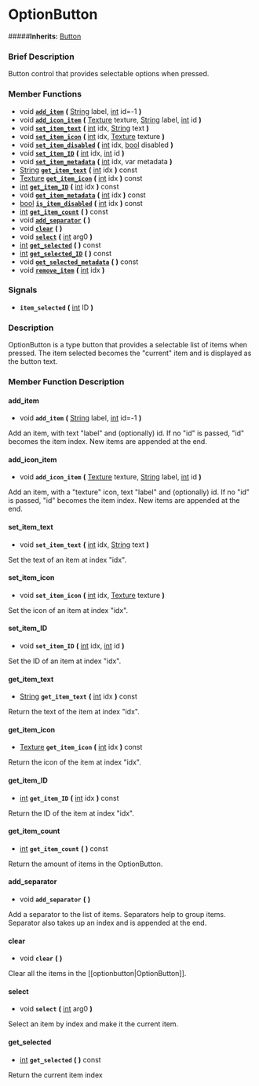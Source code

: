 #  OptionButton  
#####**Inherits:** [Button](class_button)

###  Brief Description  
Button control that provides selectable options when pressed.

###  Member Functions 
  * void  **[`add_item`](#add_item)**  **(** [String](class_string) label, [int](class_int) id=-1  **)**
  * void  **[`add_icon_item`](#add_icon_item)**  **(** [Texture](class_texture) texture, [String](class_string) label, [int](class_int) id  **)**
  * void  **[`set_item_text`](#set_item_text)**  **(** [int](class_int) idx, [String](class_string) text  **)**
  * void  **[`set_item_icon`](#set_item_icon)**  **(** [int](class_int) idx, [Texture](class_texture) texture  **)**
  * void  **[`set_item_disabled`](#set_item_disabled)**  **(** [int](class_int) idx, [bool](class_bool) disabled  **)**
  * void  **[`set_item_ID`](#set_item_ID)**  **(** [int](class_int) idx, [int](class_int) id  **)**
  * void  **[`set_item_metadata`](#set_item_metadata)**  **(** [int](class_int) idx, var metadata  **)**
  * [String](class_string)  **[`get_item_text`](#get_item_text)**  **(** [int](class_int) idx  **)** const
  * [Texture](class_texture)  **[`get_item_icon`](#get_item_icon)**  **(** [int](class_int) idx  **)** const
  * [int](class_int)  **[`get_item_ID`](#get_item_ID)**  **(** [int](class_int) idx  **)** const
  * void  **[`get_item_metadata`](#get_item_metadata)**  **(** [int](class_int) idx  **)** const
  * [bool](class_bool)  **[`is_item_disabled`](#is_item_disabled)**  **(** [int](class_int) idx  **)** const
  * [int](class_int)  **[`get_item_count`](#get_item_count)**  **(** **)** const
  * void  **[`add_separator`](#add_separator)**  **(** **)**
  * void  **[`clear`](#clear)**  **(** **)**
  * void  **[`select`](#select)**  **(** [int](class_int) arg0  **)**
  * [int](class_int)  **[`get_selected`](#get_selected)**  **(** **)** const
  * [int](class_int)  **[`get_selected_ID`](#get_selected_ID)**  **(** **)** const
  * void  **[`get_selected_metadata`](#get_selected_metadata)**  **(** **)** const
  * void  **[`remove_item`](#remove_item)**  **(** [int](class_int) idx  **)**

###  Signals  
  *  **`item_selected`**  **(** [int](class_int) ID  **)**

###  Description  
OptionButton is a type button that provides a selectable list of items when pressed. The item selected becomes the "current" item and is displayed as the button text.

###  Member Function Description  

#### <a name="add_item">add_item</a>
  * void  **`add_item`**  **(** [String](class_string) label, [int](class_int) id=-1  **)**

Add an item, with text "label" and (optionally) id. If no "id" is passed, "id" becomes the item index. New items are appended at the end.

#### <a name="add_icon_item">add_icon_item</a>
  * void  **`add_icon_item`**  **(** [Texture](class_texture) texture, [String](class_string) label, [int](class_int) id  **)**

Add an item, with a "texture" icon, text "label" and (optionally) id. If no "id" is passed, "id" becomes the item index. New items are appended at the end.

#### <a name="set_item_text">set_item_text</a>
  * void  **`set_item_text`**  **(** [int](class_int) idx, [String](class_string) text  **)**

Set the text of an item at index "idx".

#### <a name="set_item_icon">set_item_icon</a>
  * void  **`set_item_icon`**  **(** [int](class_int) idx, [Texture](class_texture) texture  **)**

Set the icon of an item at index "idx".

#### <a name="set_item_ID">set_item_ID</a>
  * void  **`set_item_ID`**  **(** [int](class_int) idx, [int](class_int) id  **)**

Set the ID of an item at index "idx".

#### <a name="get_item_text">get_item_text</a>
  * [String](class_string)  **`get_item_text`**  **(** [int](class_int) idx  **)** const

Return the text of the item at index "idx".

#### <a name="get_item_icon">get_item_icon</a>
  * [Texture](class_texture)  **`get_item_icon`**  **(** [int](class_int) idx  **)** const

Return the icon of the item at index "idx".

#### <a name="get_item_ID">get_item_ID</a>
  * [int](class_int)  **`get_item_ID`**  **(** [int](class_int) idx  **)** const

Return the ID of the item at index "idx".

#### <a name="get_item_count">get_item_count</a>
  * [int](class_int)  **`get_item_count`**  **(** **)** const

Return the amount of items in the OptionButton.

#### <a name="add_separator">add_separator</a>
  * void  **`add_separator`**  **(** **)**

Add a separator to the list of items. Separators help to group items. Separator also takes up an index and is appended at the end.

#### <a name="clear">clear</a>
  * void  **`clear`**  **(** **)**

Clear all the items in the [[optionbutton|OptionButton]].

#### <a name="select">select</a>
  * void  **`select`**  **(** [int](class_int) arg0  **)**

Select an item by index and make it the current item.

#### <a name="get_selected">get_selected</a>
  * [int](class_int)  **`get_selected`**  **(** **)** const

Return the current item index
